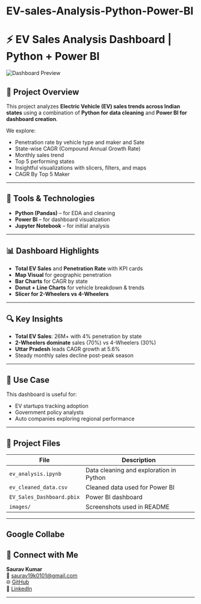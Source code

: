 # EV-sales-Analysis-Python-Power-BI


# ⚡ EV Sales Analysis Dashboard | Python + Power BI

![Dashboard Preview](images/dashboard-preview.png)

## 📌 Project Overview

This project analyzes **Electric Vehicle (EV) sales trends across Indian states** using a combination of **Python for data cleaning** and **Power BI for dashboard creation**.

We explore:
- Penetration rate by vehicle type and maker and Sate
- State-wise CAGR (Compound Annual Growth Rate)
- Monthly sales trend
- Top 5 performing states
- Insightful visualizations with slicers, filters, and maps
- CAGR By Top 5 Maker

---

## 🔧 Tools & Technologies

- **Python (Pandas)** – for EDA and cleaning
- **Power BI** – for dashboard visualization
- **Jupyter Notebook** – for initial analysis


---

## 📊 Dashboard Highlights

- **Total EV Sales** and **Penetration Rate** with KPI cards  
- **Map Visual** for geographic penetration  
- **Bar Charts** for CAGR by state  
- **Donut + Line Charts** for vehicle breakdown & trends  
- **Slicer for 2-Wheelers vs 4-Wheelers**



---

## 🔍 Key Insights

- **Total EV Sales**: 26M+ with 4% penetration by state
- **2-Wheelers dominate** sales (70%) vs 4-Wheelers (30%)
- **Uttar Pradesh** leads CAGR growth at 5.6%
- Steady monthly sales decline post-peak season

---

## 🧠 Use Case

This dashboard is useful for:
- EV startups tracking adoption
- Government policy analysts
- Auto companies exploring regional performance

---

## 📁 Project Files

| File | Description |
|------|-------------|
| `ev_analysis.ipynb` | Data cleaning and exploration in Python |
| `ev_cleaned_data.csv` | Cleaned data used for Power BI |
| `EV_Sales_Dashboard.pbix` | Power BI dashboard |
| `images/` | Screenshots used in README |

---
## Google Collabe


## 🔗 Connect with Me

**Saurav Kumar**  
📧 saurav19k0101@gmail.com  
🌐 [GitHub](https://github.com/saurav190101)  
🔗 [LinkedIn](https://www.linkedin.com/in/saurav-kumar-3972522b0/)  

---

